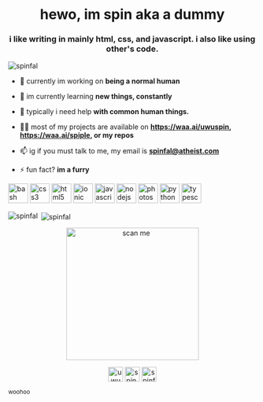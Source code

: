 <h1 align="center">hewo, im spin aka a dummy</h1>
<h3 align="center">i like writing in mainly html, css, and javascript. i also like using other's code.</h3>

<p align="left"> <img src="https://komarev.com/ghpvc/?username=spinfal" alt="spinfal" /> </p>

- 🔭 currently im working on **being a normal human**

- 🌱 im currently learning **new things, constantly**

- 🤝 typically i need help **with common human things.**

- 👨‍💻 most of my projects are available on **https://waa.ai/uwuspin, https://waa.ai/spiple, or my repos**

- 📫 ig if you must talk to me, my email is **spinfal@atheist.com**

- ⚡ fun fact? **im a furry**

<p align="left"><img src="https://www.vectorlogo.zone/logos/gnu_bash/gnu_bash-icon.svg" alt="bash" width="40" height="40"/> <img src="https://devicons.github.io/devicon/devicon.git/icons/css3/css3-original-wordmark.svg" alt="css3" width="40" height="40"/> <img src="https://devicons.github.io/devicon/devicon.git/icons/html5/html5-original-wordmark.svg" alt="html5" width="40" height="40"/> <img src="https://upload.wikimedia.org/wikipedia/commons/d/d1/Ionic_Logo.svg" alt="ionic" width="40" height="40"/> <img src="https://devicons.github.io/devicon/devicon.git/icons/javascript/javascript-original.svg" alt="javascript" width="40" height="40"/> <img src="https://devicons.github.io/devicon/devicon.git/icons/nodejs/nodejs-original-wordmark.svg" alt="nodejs" width="40" height="40"/> <img src="https://devicons.github.io/devicon/devicon.git/icons/photoshop/photoshop-plain.svg" alt="photoshop" width="40" height="40"/> <img src="https://devicons.github.io/devicon/devicon.git/icons/python/python-original.svg" alt="python" width="40" height="40"/> <img src="https://devicons.github.io/devicon/devicon.git/icons/typescript/typescript-original.svg" alt="typescript" width="40" height="40"/></p>

<p><img align="left" src="https://github-readme-stats.vercel.app/api/top-langs/?username=spinfal&layout=compact&hide=html" alt="spinfal" /></p>

<p>&nbsp;<img align="center" src="https://github-readme-stats.vercel.app/api?username=spinfal&show_icons=true" alt="spinfal" /></p>

<center><p><img src="https://files.catbox.moe/9yyby8.png" alt="scan me" width="269px" title="scan me now" /></p></center>

<p align="center">
<a href="https://twitter.com/uwuspin" target="blank"><img align="center" src="https://cdn.jsdelivr.net/npm/simple-icons@3.0.1/icons/twitter.svg" alt="uwuspin" height="30" width="30" /></a>
<a href="https://instagram.com/spin.uwu" target="blank"><img align="center" src="https://cdn.jsdelivr.net/npm/simple-icons@3.0.1/icons/instagram.svg" alt="spin.uwu" height="30" width="30" /></a>
<a href="https://www.youtube.com/c/spinfal" target="blank"><img align="center" src="https://cdn.jsdelivr.net/npm/simple-icons@3.0.1/icons/youtube.svg" alt="spinfal" height="30" width="30" /></a>
</p>
<sub>woohoo</sub>
